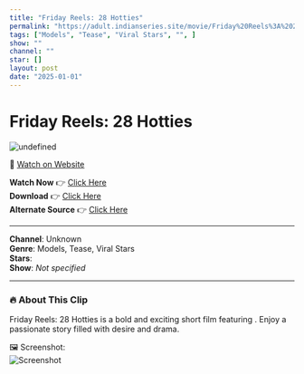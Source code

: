 ```yaml
---
title: "Friday Reels: 28 Hotties"
permalink: "https://adult.indianseries.site/movie/Friday%20Reels%3A%2028%20Hotties"
tags: ["Models", "Tease", "Viral Stars", "", ]
show: ""
channel: ""
star: []
layout: post
date: "2025-01-01"
---
```


# Friday Reels: 28 Hotties

![undefined](https://desisins.com/wp-content/uploads/2024/09/28-Hotties-DesiSins.com_.jpg)

🔗 [Watch on Website](https://adult.indianseries.site/movie/Friday%20Reels%3A%2028%20Hotties)

**Watch Now** 👉 [Click Here](https://adult.indianseries.site/movie/Friday%20Reels%3A%2028%20Hotties)  
**Download** 👉 [Click Here](https://adult.indianseries.site/movie/Friday%20Reels%3A%2028%20Hotties)  
**Alternate Source** 👉 [Click Here](https://adult.indianseries.site/movie/Friday%20Reels%3A%2028%20Hotties)

---

**Channel**: Unknown  
**Genre**: Models, Tease, Viral Stars  
**Stars**:   
**Show**: *Not specified*

---

### 🔥 About This Clip

Friday Reels: 28 Hotties is a bold and exciting short film featuring . Enjoy a passionate story filled with desire and drama.
 
🖼️ Screenshot:  
![Screenshot](https://desisins.com/wp-content/uploads/2024/09/28-Hotties-DesiSins.com_.jpg)
